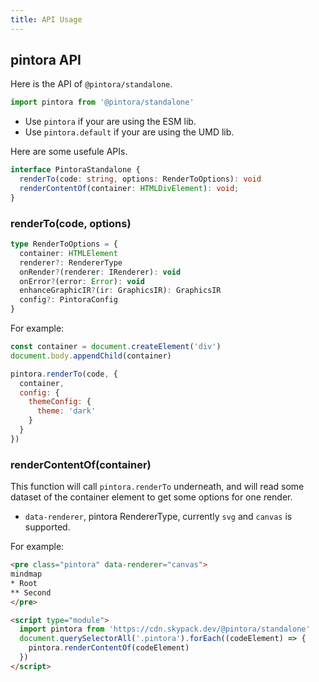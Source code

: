 ```yaml
---
title: API Usage
---
```


## pintora API

Here is the API of `@pintora/standalone`.

```js
import pintora from '@pintora/standalone'
```

- Use `pintora` if your are using the ESM lib.
- Use `pintora.default` if your are using the UMD lib.

Here are some usefule APIs.

```ts
interface PintoraStandalone {
  renderTo(code: string, options: RenderToOptions): void
  renderContentOf(container: HTMLDivElement): void;
}
```

### renderTo(code, options)

```ts
type RenderToOptions = {
  container: HTMLElement
  renderer?: RendererType
  onRender?(renderer: IRenderer): void
  onError?(error: Error): void
  enhanceGraphicIR?(ir: GraphicsIR): GraphicsIR
  config?: PintoraConfig
}
```

For example:

```js title=renderTo-example.js
const container = document.createElement('div')
document.body.appendChild(container)

pintora.renderTo(code, {
  container,
  config: {
    themeConfig: {
      theme: 'dark'
    }
  }
})
```

### renderContentOf(container)

This function will call `pintora.renderTo` underneath, and will read some dataset of the container element to get some options for one render.

- `data-renderer`, pintora RendererType, currently `svg` and `canvas` is supported.

For example:

```html title=renderContentOf-example.html
<pre class="pintora" data-renderer="canvas">
mindmap
* Root
** Second
</pre>

<script type="module">
  import pintora from 'https://cdn.skypack.dev/@pintora/standalone'
  document.querySelectorAll('.pintora').forEach((codeElement) => {
    pintora.renderContentOf(codeElement)
  })
</script>
```

